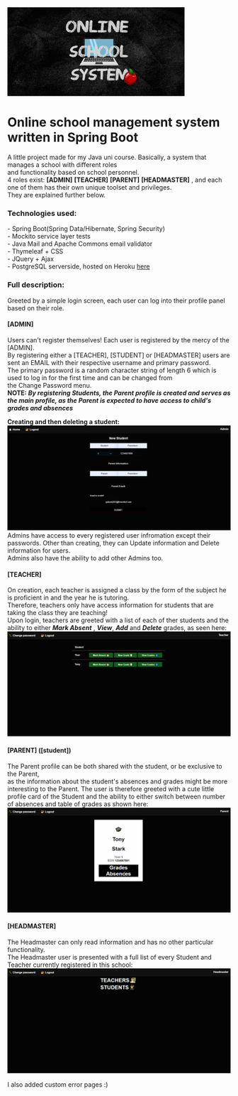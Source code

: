 <img src="/src/main/resources/static/images/logo.png"/>
<h1>Online school management system written in Spring Boot </h1>
A little project made for my Java uni course. Basically, a system that manages a school with different roles <br> and functionality based on school personnel. <br>
4 roles exist: <b>[ADMIN]</b> <b>[TEACHER]</b> <b>[PARENT]</b> <b>[HEADMASTER]</b> ,  and each one of them has their own unique toolset and privileges. <br>
They are explained further below.
<h3>Technologies used: </h3>
- Spring Boot(Spring Data/Hibernate, Spring Security) <br>
- Mockito service layer tests <br>
- Java Mail and Apache Commons email validator <br>
- Thymeleaf + CSS <br>
- JQuery + Ajax  <br>
- PostgreSQL serverside, hosted on Heroku <a href="https://school-system-heroku.herokuapp.com/">here</a> 
<h3>Full description:</h3>
Greeted by a simple login screen, each user can log into their profile panel based on their role. <br>
<h4>[ADMIN]</h4>
Users can't register themselves! Each user is registered by the mercy of the [ADMIN]. <br> By registering either a [TEACHER], [STUDENT] or [HEADMASTER] 
users are sent an EMAIL with their respective username and primary password. <br> The primary password is a random character string of length 6 which is used to log in for the first time and can be changed 
from <br> the Change Password menu. <br>
<b>NOTE: <i>By registering Students, the Parent profile is created and serves as the main profile, as the Parent is expected to have access to child's grades and absences </i></b> <p></p>
<b>Creating and then deleting a student: </b>
<img src="/src/main/resources/static/images/saveStudent.gif"/>
Admins have access to every registered user infromation except their passwords. Other than creating, they can Update information and Delete information for users. <br>
Admins also have the ability to add other Admins too.
<h4>[TEACHER]</h4>
On creation, each teacher is assigned a class by the form of the subject he is proficient in and the year he is tutoring. <br>
Therefore, teachers only have access information for students that are taking the class they are teaching! <br>
Upon login, teachers are greeted with a list of each of ther students and the ability to either <b><i>Mark Absent</i></b> , <b><i>View</i></b>, <b><i>Add</i></b> 
and <b><i>Delete</i></b> grades, as seen here:
<img src="/src/main/resources/static/images/teacherMenu.gif"/>
<h4>[PARENT] ([student])</h4>
The Parent profile can be both shared with the student, or be exclusive to the Parent, <br>
as the information about the student's absences and grades might be more interesting to the Parent. The user is therefore greeted with a cute little profile card of the Student and
the ability to either switch between number of absences and table of grades as shown here:
<img src="/src/main/resources/static/images/parentMenu.gif"/>
<h4>[HEADMASTER]</h4>
The Headmaster can only read information and has no other particular functionality.  <br>
The Headmaster user is presented with a full list of every Student and Teacher currently registered
in this school:
<img src="/src/main/resources/static/images/headmasterMenu.gif"/>
<p></p>
I also added custom error pages :)
